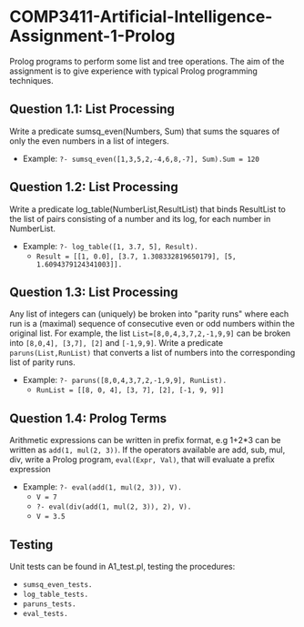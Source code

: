 # COMP3411-Artificial-Intelligence-Assignment-1-Prolog
Prolog programs to perform some list and tree operations. The aim of the assignment is to give experience with typical Prolog programming techniques. 

## Question 1.1: List Processing
Write a predicate sumsq_even(Numbers, Sum) that sums the squares of only the even numbers in a list of integers.
- Example: `?- sumsq_even([1,3,5,2,-4,6,8,-7], Sum).Sum = 120`

## Question 1.2: List Processing
Write a predicate log_table(NumberList,ResultList) that binds ResultList to the list of pairs consisting of a number and its log, for each number in NumberList. 
- Example: `?- log_table([1, 3.7, 5], Result).`
  - `Result = [[1, 0.0], [3.7, 1.308332819650179], [5, 1.6094379124341003]].`

## Question 1.3: List Processing
Any  list  of  integers  can  (uniquely)  be  broken  into  "parity  runs"  where  each  run  is  a (maximal)  sequence  of  consecutive  even  or  odd  numbers  within  the  original  list.  For example, the list `List=[8,0,4,3,7,2,-1,9,9]` can be broken into `[8,0,4], [3,7], [2]`  and `[-1,9,9]`. Write  a  predicate `paruns(List,RunList)` that converts a list of numbers into the corresponding list of parity runs. 
- Example: `?- paruns([8,0,4,3,7,2,-1,9,9], RunList).`
  - `RunList = [[8, 0, 4], [3, 7], [2], [-1, 9, 9]]`

## Question 1.4: Prolog Terms
Arithmetic  expressions  can  be  written  in prefix  format,  e.g  1+2*3  can  be  written  as `add(1, mul(2, 3))`.   If the operators available are add, sub, mul, div, write a Prolog program, `eval(Expr, Val)`, that will evaluate a prefix expression
- Example: `?- eval(add(1, mul(2, 3)), V).`
  - `V = 7`
  - `?- eval(div(add(1, mul(2, 3)), 2), V).`
  - `V = 3.5`

## Testing
Unit tests can be found in A1_test.pl, testing the procedures:
- `sumsq_even_tests.`
- `log_table_tests.`
- `paruns_tests.`
- `eval_tests.`
